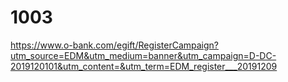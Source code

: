 # 1003
https://www.o-bank.com/egift/RegisterCampaign?utm_source=EDM&utm_medium=banner&utm_campaign=D-DC-2019120101&utm_content=&utm_term=EDM_register___20191209
